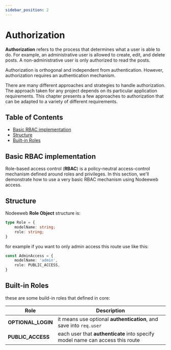 ```yaml
---
sidebar_position: 2
---    
```


# Authorization
**Authorization** refers to the process that determines what a user is able to do. For example, an administrative user is allowed to create, edit, and delete posts. A non-administrative user is only authorized to read the posts.

Authorization is orthogonal and independent from authentication. However, authorization requires an authentication mechanism.

There are many different approaches and strategies to handle authorization. The approach taken for any project depends on its particular application requirements. This chapter presents a few approaches to authorization that can be adapted to a variety of different requirements.


## Table of Contents

- [Basic RBAC implementation](#basic-rbac-implementation)
- [Structure](#structure)
- [Built-in Roles](#built-in-roles)


## Basic RBAC implementation
Role-based access control (**RBAC**) is a policy-neutral access-control mechanism defined around roles and privileges. In this section, we'll demonstrate how to use a very basic RBAC mechanism using Nodeeweb access.

## Structure
Nodeeweb **Role Object** structure is:

```ts
type Role = {
    modelName: string;
    role: string;
}
```

for example if you want to only admin access this route use like this:
```ts
const AdminAccess = {
    modelName: 'admin',
    role: PUBLIC_ACCESS,
}
```

## Built-in Roles
these are some build-in roles that defined in core:

| Role | Description |
| ---- | ----------- |
| **OPTIONAL_LOGIN** | it means use optional **authentication**, and save into `req.user` |
| **PUBLIC_ACCESS** | each user that **authenticate** into specify model name can access this route |
